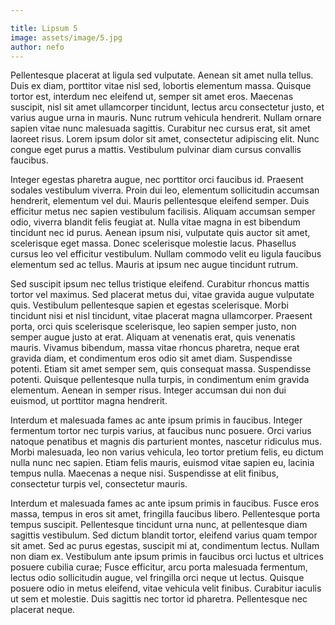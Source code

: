 ```yaml
---

title: Lipsum 5
image: assets/image/5.jpg
author: nefo
---
```


Pellentesque placerat at ligula sed vulputate. Aenean sit amet nulla tellus. Duis ex diam, porttitor vitae nisl sed, lobortis elementum massa. Quisque tortor est, interdum nec eleifend ut, semper sit amet eros. Maecenas suscipit, nisl sit amet ullamcorper tincidunt, lectus arcu consectetur justo, et varius augue urna in mauris. Nunc rutrum vehicula hendrerit. Nullam ornare sapien vitae nunc malesuada sagittis. Curabitur nec cursus erat, sit amet laoreet risus. Lorem ipsum dolor sit amet, consectetur adipiscing elit. Nunc congue eget purus a mattis. Vestibulum pulvinar diam cursus convallis faucibus.

Integer egestas pharetra augue, nec porttitor orci faucibus id. Praesent sodales vestibulum viverra. Proin dui leo, elementum sollicitudin accumsan hendrerit, elementum vel dui. Mauris pellentesque eleifend semper. Duis efficitur metus nec sapien vestibulum facilisis. Aliquam accumsan semper odio, viverra blandit felis feugiat at. Nulla vitae magna in est bibendum tincidunt nec id purus. Aenean ipsum nisi, vulputate quis auctor sit amet, scelerisque eget massa. Donec scelerisque molestie lacus. Phasellus cursus leo vel efficitur vestibulum. Nullam commodo velit eu ligula faucibus elementum sed ac tellus. Mauris at ipsum nec augue tincidunt rutrum.

Sed suscipit ipsum nec tellus tristique eleifend. Curabitur rhoncus mattis tortor vel maximus. Sed placerat metus dui, vitae gravida augue vulputate quis. Vestibulum pellentesque sapien et egestas scelerisque. Morbi tincidunt nisi et nisl tincidunt, vitae placerat magna ullamcorper. Praesent porta, orci quis scelerisque scelerisque, leo sapien semper justo, non semper augue justo at erat. Aliquam at venenatis erat, quis venenatis mauris. Vivamus bibendum, massa vitae rhoncus pharetra, neque erat gravida diam, et condimentum eros odio sit amet diam. Suspendisse potenti. Etiam sit amet semper sem, quis consequat massa. Suspendisse potenti. Quisque pellentesque nulla turpis, in condimentum enim gravida elementum. Aenean in semper risus. Integer accumsan dui non dui euismod, ut porttitor magna hendrerit.

Interdum et malesuada fames ac ante ipsum primis in faucibus. Integer fermentum tortor nec turpis varius, at faucibus nunc posuere. Orci varius natoque penatibus et magnis dis parturient montes, nascetur ridiculus mus. Morbi malesuada, leo non varius vehicula, leo tortor pretium felis, eu dictum nulla nunc nec sapien. Etiam felis mauris, euismod vitae sapien eu, lacinia tempus nulla. Maecenas a neque nisi. Suspendisse at elit finibus, consectetur turpis vel, consectetur mauris.

Interdum et malesuada fames ac ante ipsum primis in faucibus. Fusce eros massa, tempus in eros sit amet, fringilla faucibus libero. Pellentesque porta tempus suscipit. Pellentesque tincidunt urna nunc, at pellentesque diam sagittis vestibulum. Sed dictum blandit tortor, eleifend varius quam tempor sit amet. Sed ac purus egestas, suscipit mi at, condimentum lectus. Nullam non diam ex. Vestibulum ante ipsum primis in faucibus orci luctus et ultrices posuere cubilia curae; Fusce efficitur, arcu porta malesuada fermentum, lectus odio sollicitudin augue, vel fringilla orci neque ut lectus. Quisque posuere odio in metus eleifend, vitae vehicula velit finibus. Curabitur iaculis ut sem et molestie. Duis sagittis nec tortor id pharetra. Pellentesque nec placerat neque.